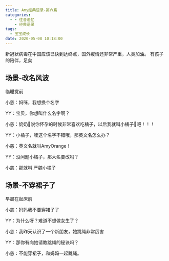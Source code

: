 ```yaml
---
title: Amy经典语录-第六篇
categories:
  - - 往昔追忆
    - 经典语录
tags:
  - 宝宝成长
date: 2020-05-08 10:18:00
---
```


新冠状病毒在中国应该已快到达终点，国外疫情还非常严重，人类加油。
有孩子的陪伴，足矣

## 场景-改名风波

临睡觉前

小慈：妈咪，我想换个名字

YY：宝贝，你想叫什么名字啊？

小慈：奶奶👵说你怀孕的时候非常喜欢吃橘子，以后我就叫小橘子🍊吧！！！

YY：小橘子，哇这个名字不错哦，那英文名怎么办？

小慈：英文名就叫AmyOrange！

YY：没问题小橘子，那大名要改吗？

小慈：那就叫 严魏小橘子

## 场景-不穿裙子了

早晨在起床前

小慈：妈妈我不要穿裙子了

YY：为什么呀？难道不想做女生了？

小慈：我昨天认识了一个新朋友，她跳绳非常厉害

YY：那你有向她请教跳绳的秘诀吗？

小慈：不能穿裙子，和妈妈一起跳绳。
